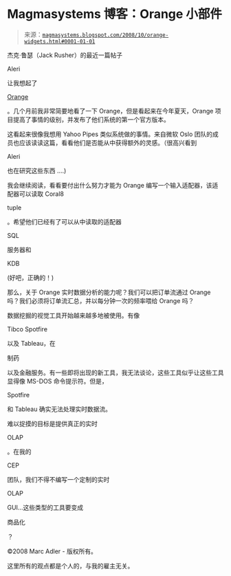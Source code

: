 <!--yml

分类：未分类

日期：2024-05-18 04:58:14

-->

# Magmasystems 博客：Orange 小部件

> 来源：[`magmasystems.blogspot.com/2008/10/orange-widgets.html#0001-01-01`](http://magmasystems.blogspot.com/2008/10/orange-widgets.html#0001-01-01)

杰克·鲁瑟（Jack Rusher）的最近一篇帖子

Aleri

让我想起了

[Orange](http://www.ailab.si/orange/wp/orange%20widgets.pdf)

。几个月前我非常简要地看了一下 Orange，但是看起来在今年夏天，Orange 项目提高了事情的级别，并发布了他们系统的第一个官方版本。

这看起来很像我想用 Yahoo Pipes 类似系统做的事情。来自微软 Oslo 团队的成员也应该读读这篇，看看他们是否能从中获得额外的灵感。（很高兴看到

Aleri

也在研究这些东西 ....)

我会继续阅读，看看要付出什么努力才能为 Orange 编写一个输入适配器，该适配器可以读取 Coral8

tuple

。希望他们已经有了可以从中读取的适配器

SQL

服务器和

KDB

(好吧，正确的！)

那么，关于 Orange 实时数据分析的能力呢？我们可以把订单流通过 Orange 吗？我们必须将订单流汇总，并以每分钟一次的频率喂给 Orange 吗？

数据挖掘的视觉工具开始越来越多地被使用。有像

Tibco Spotfire

以及 Tableau，在

制药

以及金融服务。有一些即将出现的新工具，我无法谈论，这些工具似乎让这些工具显得像 MS-DOS 命令提示符。但是，

Spotfire

和 Tableau 确实无法处理实时数据流。

难以捉摸的目标是提供真正的实时

OLAP

。在我的

CEP

团队，我们不得不编写一个定制的实时

OLAP

GUI...这些类型的工具要变成

商品化

？

©2008 Marc Adler - 版权所有。

这里所有的观点都是个人的，与我的雇主无关。

